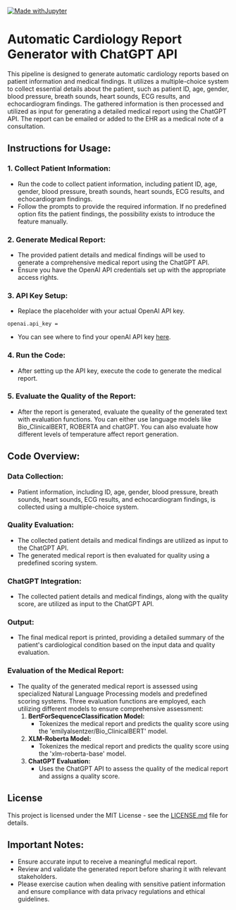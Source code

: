 [![Made withJupyter](https://img.shields.io/badge/Made%20with-Jupyter-orange?style=for-the-badge&logo=Jupyter)](https://jupyter.org/try)


# Automatic Cardiology Report Generator with ChatGPT API

This pipeline is designed to generate automatic cardiology reports based on patient information and medical findings. It utilizes a multiple-choice system to collect essential details about the patient, such as patient ID, age, gender, blood pressure, breath sounds, heart sounds, ECG results, and echocardiogram findings. The gathered information is then processed and utilized as input for generating a detailed medical report using the ChatGPT API. The report can be emailed or added to the EHR as a medical note of a consultation.

## Instructions for Usage:

### 1. **Collect Patient Information:**
- Run the code to collect patient information, including patient ID, age, gender, blood pressure, breath sounds, heart sounds, ECG results, and echocardiogram findings.
- Follow the prompts to provide the required information. If no predefined option fits the patient findings, the possibility exists to introduce the feature manually.

### 2. **Generate Medical Report:**
- The provided patient details and medical findings will be used to generate a comprehensive medical report using the ChatGPT API.
- Ensure you have the OpenAI API credentials set up with the appropriate access rights.

### 3. **API Key Setup:**
- Replace the placeholder  with your actual OpenAI API key.
```
openai.api_key =

```
-   You can see where to find your openAI API key [here](https://help.openai.com/en/articles/4936850-where-do-i-find-my-secret-api-key).

### 4. **Run the Code:**
- After setting up the API key, execute the code to generate the medical report.

### 5. **Evaluate the Quality of the Report:**
- After the report is generated, evaluate the queality of the generated text with evaluation functions. You can either use language models like Bio_ClinicalBERT, ROBERTA and chatGPT. You can also evaluate how different levels of temperature affect report generation. 

## Code Overview:

### **Data Collection:**
- Patient information, including ID, age, gender, blood pressure, breath sounds, heart sounds, ECG results, and echocardiogram findings, is collected using a multiple-choice system.

### **Quality Evaluation:**
- The collected patient details and medical findings are utilized as input to the ChatGPT API.
- The generated medical report is then evaluated for quality using a predefined scoring system.

### **ChatGPT Integration:**
- The collected patient details and medical findings, along with the quality score, are utilized as input to the ChatGPT API.

### **Output:**
- The final medical report is printed, providing a detailed summary of the patient's cardiological condition based on the input data and quality evaluation.

### **Evaluation of the Medical Report:**
- The quality of the generated medical report is assessed using specialized Natural Language Processing models and predefined scoring systems. Three evaluation functions are employed, each utilizing different models to ensure comprehensive assessment:
    1. **BertForSequenceClassification Model:**
        - Tokenizes the medical report and predicts the quality score using the 'emilyalsentzer/Bio_ClinicalBERT' model.
    2. **XLM-Roberta Model:**
        - Tokenizes the medical report and predicts the quality score using the 'xlm-roberta-base' model.
    3. **ChatGPT Evaluation:**
        - Uses the ChatGPT API to assess the quality of the medical report and assigns a quality score.

## License

This project is licensed under the MIT License - see the [LICENSE.md](LICENSE.md) file for details.

## Important Notes:

- Ensure accurate input to receive a meaningful medical report.
- Review and validate the generated report before sharing it with relevant stakeholders.
- Please exercise caution when dealing with sensitive patient information and ensure compliance with data privacy regulations and ethical guidelines.
